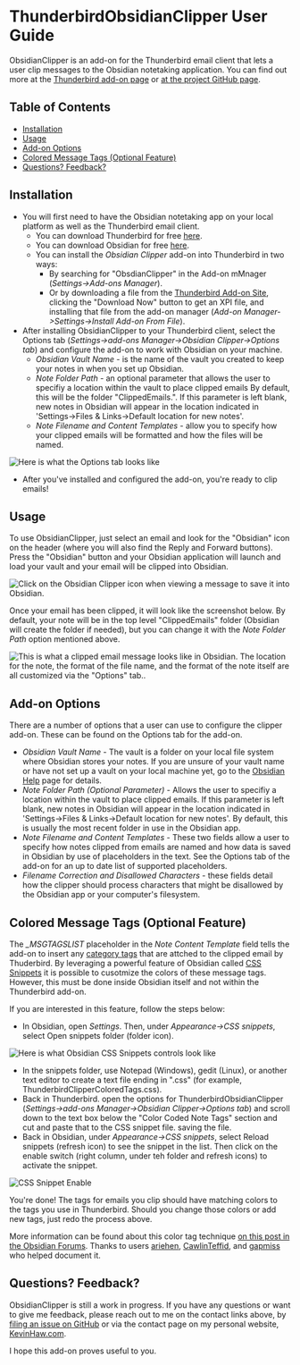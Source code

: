 # ThunderbirdObsidianClipper User Guide
ObsidianClipper is an add-on for the Thunderbird email client that lets a user clip messages to the Obsidian notetaking application. You can find out more at the [Thunderbird add-on page](https://addons.thunderbird.net/en-US/thunderbird/addon/obsidianclipper/)
or [at the project GitHub page](https://github.com/KNHaw/ThunderbirdObsidianClipper/).


## Table of Contents
- [Installation](#Installation)
- [Usage](#Usage)
- [Add-on Options](#Add-on-Options)
- [Colored Message Tags (Optional Feature)](#Colored-Message-Tags-Optional-Feature)
- [Questions? Feedback?](#Questions-Feedback)

## Installation
- You will first need to have the Obsidian notetaking app on your local platform as well as the Thunderbird email client.
  - You can download Thunderbird for free [here](https://www.thunderbird.net/en-US/download/).
  - You can download Obsidian for free [here](https://obsidian.md/download).
  - You can install the *Obsidian Clipper* add-on into Thunderbird in two ways:
    - By searching for "ObsdianClipper" in the Add-on mMnager (*Settings->Add-ons Manager*).
    - Or by downloading a file from the [Thunderbird Add-on Site](https://addons.thunderbird.net/en-US/thunderbird/addon/obsidianclipper/), clicking the "Download Now" button to get an XPI file, and installing that file from the add-on manager (*Add-on Manager->Settings->Install Add-on From File*).
- After installing ObsidianClipper to your Thunderbird client, select the Options tab (*Settings->add-ons Manager->Obsidian Clipper->Options tab*) and configure the add-on to work with Obsidian on your machine.
  - *Obsidian Vault Name* - is the name of the vault you created to keep your notes in when you set up Obsidian.
  - *Note Folder Path* - an optional parameter that allows the user to specifiy a location within the
  vault to place clipped emails By default, this will be the folder "ClippedEmails.". If this parameter is left blank, new notes in Obsidian will appear
  in the location indicated in 'Settings->Files & Links->Default location for new notes'.
  - *Note Filename and Content Templates* - allow you to specify how your clipped emails will be formatted and how the files will be named.

![Here is what the *Options* tab looks like](./OptionsTab.png)


- After you've installed and configured the add-on, you're ready to clip emails!

## Usage
To use ObsidianClipper, just select an email and look for the "Obsidian" icon on the header (where you will also find the Reply and Forward buttons). Press the "Obsidian" button and your Obsidian application will launch and load your vault and your email will be clipped into Obsidian. 

![Click on the Obsidian Clipper icon when viewing a message to save it into Obsidian.](./MessagePane.png)

Once your email has been clipped, it will look like the screenshot below. By default, your note will be in the top level "ClippedEmails" folder (Obsidian will create the folder if needed), but you can change it with the *Note Folder Path* option mentioned above.


![This is what a clipped email message looks like in Obsidian. The location for the note, the format of the file name, and the format of the note itself are all customized via the "Options" tab..](./ClippedNote.png)

## Add-on Options
There are a number of options that a user can use to configure the clipper add-on. These can be found on the Options tab for the add-on.

- *Obsidian Vault Name* - The vault is a folder on your local file system where Obsidian stores your notes. 
If you are unsure of your vault name or have not set up a vault on your local machine yet, go to the 
[Obsidian Help](https://help.obsidian.md) page for details.
- *Note Folder Path (Optional Parameter)* - Allows the user to specifiy a location within the
  vault to place clipped emails. If this parameter is left blank, new notes in Obsidian will appear
  in the location indicated in 'Settings->Files & Links->Default location for new notes'.
  By default, this is usually the most recent folder in use in the Obsidian app.
- *Note Filename and Content Templates* - These two fields allow a user to specify how notes clipped from emails are named and how 
data is saved in Obsidian by use of placeholders in the text. See the Options tab of the add-on for an up to date list of
supported placeholders.
- *Filename Correction and Disallowed Characters* - these fields detail how the clipper should process characters that might be disallowed by
the Obsidian app or your computer's filesystem.



## Colored Message Tags (Optional Feature)
The *\_MSGTAGSLIST* placeholder in the *Note Content Template* field tells the add-on to insert any 
[category tags](https://support.mozilla.org/en-US/kb/message-tags) 
that are attched to the clipped email by Thuderbird. By leveraging
a powerful feature of Obsidian called [CSS Snippets](https://help.obsidian.md/Extending+Obsidian/CSS+snippets)
it is possible to cusotmize the colors of these message tags. However, this must be done inside Obsidian itself
and not within the Thunderbird add-on.

If you are interested in this feature, follow the steps below:
- In Obsidian, open *Settings*. Then, under *Appearance->CSS snippets*, select Open snippets folder (folder icon).


![Here is what Obsidian CSS Snippets controls look like](./Snippets1.png)

- In the snippets folder, use Notepad (Windows), gedit (Linux), or another text editor to create a text file
ending in ".css" (for example, ThunderbirdClipperColoredTags.css).
- Back in Thunderbird. open the options for ThunderbirdObsidianClipper (*Settings->add-ons Manager->Obsidian Clipper->Options tab*)
and scroll down to the text box below the "Color Coded Note Tags" section and cut and paste that 
to the CSS snippet file. saving the file.
- Back in Obsidian, under *Appearance->CSS snippets*, select Reload snippets (refresh icon) to see the snippet 
in the list. Then click on the enable switch (right column, under teh folder and refresh icons) to activate the snippet.

![CSS Snippet Enable](./Snippets2.png)


You're done! The tags for emails you clip should have matching colors to the tags you use in Thunderbird.
Should you change those colors or add new tags, just redo the process above.

More information can be found about this color tag technique [on this post in the Obsidian Forums](https://forum.obsidian.md/t/markup-tags-inside-html/75810/5).
Thanks to users [ariehen](https://forum.obsidian.md/u/ariehen), [CawlinTeffid](https://forum.obsidian.md/u/CawlinTeffid), and [gapmiss](https://forum.obsidian.md/u/gapmiss)
who helped document it.



## Questions? Feedback?
ObsidianClipper is still a work in progress. If you have any questions or want to give me feedback, please reach out to me on the contact links above,
by [filing an issue on GitHub](https://github.com/KNHaw/ThunderbirdObsidianClipper/issues)
or via the contact page on my personal website, [KevinHaw.com](http://www.kevinhaw.com).

I hope this add-on proves useful to you.
